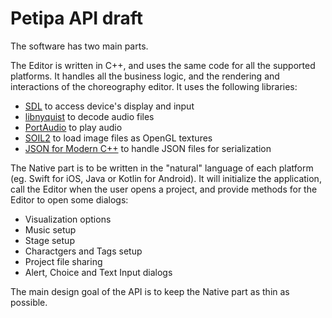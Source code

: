# Petipa API draft

The software has two main parts.

The Editor is written in C++, and uses the same code for all the supported platforms.
It handles all the business logic, and the rendering and interactions of the choreography editor.
It uses the following libraries:

* [SDL](https://libsdl.org) to access device's display and input
* [libnyquist](https://github.com/ddiakopoulos/libnyquist) to decode audio files
* [PortAudio](http://portaudio.com) to play audio
* [SOIL2](https://github.com/SpartanJ/soil2) to load image files as OpenGL textures
* [JSON for Modern C++](https://github.com/nlohmann/json) to handle JSON files for serialization


The Native part is to be written in the "natural" language of each platform (eg. Swift for iOS, Java or Kotlin for Android).
It will initialize the application, call the Editor when the user opens a project, and provide methods for the Editor to open some dialogs:

* Visualization options
* Music setup
* Stage setup
* Charactgers and Tags setup
* Project file sharing
* Alert, Choice and Text Input dialogs

The main design goal of the API is to keep the Native part as thin as possible.
